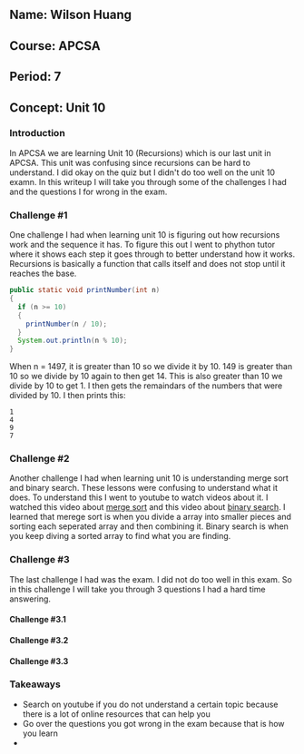 ## Name: Wilson Huang
## Course: APCSA
## Period: 7
## Concept: Unit 10

### Introduction
In APCSA we are learning Unit 10 (Recursions) which is our last unit in APCSA. This unit was confusing since recursions can be hard to understand. I did okay on the quiz but I didn't do too well on the unit 10 examn. In this writeup I will take you through some of the challenges I had and the questions I for wrong in the exam. 

### Challenge #1
One challenge I had when learning unit 10 is figuring out how recursions work and the sequence it has. To figure this out I went to phython tutor where it shows each step it goes through to better understand how it works. Recursions is basically a function that calls itself and does not stop until it reaches the base. 
``` java
public static void printNumber(int n)
{
  if (n >= 10)
  {
    printNumber(n / 10);
  }
  System.out.println(n % 10);
}
```
When n = 1497, it is greater than 10 so we divide it by 10. 149 is greater than 10 so we divide by 10 again to then get 14. This is also greater than 10 we divide by 10 to get 1. I then gets the remaindars of the numbers that were divided by 10. I then prints this:
```
1
4
9
7
```
### Challenge #2
Another challenge I had when learning unit 10 is understanding merge sort and binary search. These lessons were confusing to understand what it does. To understand this I went to youtube to watch videos about it. I watched this video about [merge sort](https://www.youtube.com/watch?v=3j0SWDX4AtU) and this video about [binary search](https://www.youtube.com/watch?v=xrMppTpoqdw). I learned that merege sort is when you divide a array into smaller pieces and sorting each seperated array and then combining it. Binary search is when you keep diving a sorted array to find what you are finding. 

### Challenge #3
The last challenge I had was the exam. I did not do too well in this exam. So in this challenge I will take you through 3 questions I had a hard time answering. 

#### Challenge #3.1

#### Challenge #3.2

#### Challenge #3.3

### Takeaways
* Search on youtube if you do not understand a certain topic because there is a lot of online resources that can help you
* Go over the questions you got wrong in the exam because that is how you learn
* 

